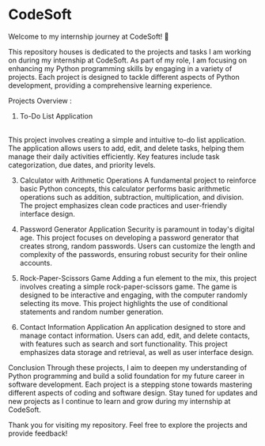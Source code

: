 # CodeSoft
Welcome to my internship journey at CodeSoft! 🚀 

This repository houses is dedicated to the projects and tasks I am working on during my internship at CodeSoft. As part of my role, I am focusing on enhancing my Python programming skills by engaging in a variety of projects. Each project is designed to tackle different aspects of Python development, providing a comprehensive learning experience.

Projects Overview :
1. To-Do List Application
<br>
This project involves creating a simple and intuitive to-do list application. The application allows users to add, edit, and delete tasks, helping them manage their daily activities efficiently. Key features include task categorization, due dates, and priority levels.

3. Calculator with Arithmetic Operations
A fundamental project to reinforce basic Python concepts, this calculator performs basic arithmetic operations such as addition, subtraction, multiplication, and division. The project emphasizes clean code practices and user-friendly interface design.

4. Password Generator Application
Security is paramount in today's digital age. This project focuses on developing a password generator that creates strong, random passwords. Users can customize the length and complexity of the passwords, ensuring robust security for their online accounts.

5. Rock-Paper-Scissors Game
Adding a fun element to the mix, this project involves creating a simple rock-paper-scissors game. The game is designed to be interactive and engaging, with the computer randomly selecting its move. This project highlights the use of conditional statements and random number generation.

6. Contact Information Application
An application designed to store and manage contact information. Users can add, edit, and delete contacts, with features such as search and sort functionality. This project emphasizes data storage and retrieval, as well as user interface design.

Conclusion
Through these projects, I aim to deepen my understanding of Python programming and build a solid foundation for my future career in software development. Each project is a stepping stone towards mastering different aspects of coding and software design. Stay tuned for updates and new projects as I continue to learn and grow during my internship at CodeSoft.

Thank you for visiting my repository. Feel free to explore the projects and provide feedback!
